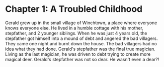 # Chapter 1: A Troubled Childhood

Gerald grew up in the small village of Winchtown, a place where everyone knows everyone else.
He lived in a humble cottage with his mother, stepfather, and 2 younger siblings.
When he was just 4 years old, the stepfather got himself into a mound of debt and angered the bad villagers.
They came one night and burnt down the house.
The bad villagers had no idea what they had done.
Gerald's stepfather was the final true magician.
Living as the last magician, he was driven to debt trying to create more magical deer.
Gerald's stepfather was not so dear.
He wasn't even a dear?!